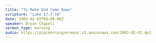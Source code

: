 ```yaml
---
title: "To Make God Come Down"
scripture: "Luke 17:7-10"
date: 2003-02-02T00:00:00Z
speaker: Bryan Chapell
sermon_type: morning
audio: https://pcpcmorningsermons.s3.amazonaws.com/2003-02-02.mp3 
---
```



